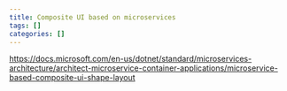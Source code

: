 ```yaml
---
title: Composite UI based on microservices
tags: []
categories: []
---
```


https://docs.microsoft.com/en-us/dotnet/standard/microservices-architecture/architect-microservice-container-applications/microservice-based-composite-ui-shape-layout